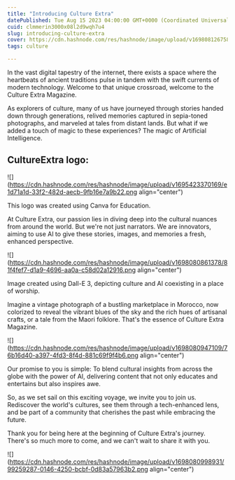 ```yaml
---
title: "Introducing Culture Extra"
datePublished: Tue Aug 15 2023 04:00:00 GMT+0000 (Coordinated Universal Time)
cuid: clmmerin3000x08l2d9wqh7u4
slug: introducing-culture-extra
cover: https://cdn.hashnode.com/res/hashnode/image/upload/v1698081267581/65d23899-bade-418f-93c4-d4c2ac012eb8.png
tags: culture

---
```


In the vast digital tapestry of the internet, there exists a space where the heartbeats of ancient traditions pulse in tandem with the swift currents of modern technology. Welcome to that unique crossroad, welcome to the Culture Extra Magazine.

As explorers of culture, many of us have journeyed through stories handed down through generations, relived memories captured in sepia-toned photographs, and marveled at tales from distant lands. But what if we added a touch of magic to these experiences? The magic of Artificial Intelligence.

## **CultureExtra logo:**

![](https://cdn.hashnode.com/res/hashnode/image/upload/v1695423370169/e1d71a1d-33f2-482d-aecb-9fb16e7a9b22.png align="center")

This logo was created using Canva for Education.

At Culture Extra, our passion lies in diving deep into the cultural nuances from around the world. But we're not just narrators. We are innovators, aiming to use AI to give these stories, images, and memories a fresh, enhanced perspective.

![](https://cdn.hashnode.com/res/hashnode/image/upload/v1698080861378/81f4fef7-d1a9-4696-aa0a-c58d02a12916.png align="center")

Image created using Dall-E 3, depicting culture and AI coexisting in a place of worship.

Imagine a vintage photograph of a bustling marketplace in Morocco, now colorized to reveal the vibrant blues of the sky and the rich hues of artisanal crafts, or a tale from the Maori folklore. That's the essence of Culture Extra Magazine.

![](https://cdn.hashnode.com/res/hashnode/image/upload/v1698080947109/76b16d40-a397-4fd3-8f4d-881c69f9f4b6.png align="center")

Our promise to you is simple: To blend cultural insights from across the globe with the power of AI, delivering content that not only educates and entertains but also inspires awe.

So, as we set sail on this exciting voyage, we invite you to join us. Rediscover the world's cultures, see them through a tech-enhanced lens, and be part of a community that cherishes the past while embracing the future.

Thank you for being here at the beginning of Culture Extra's journey. There's so much more to come, and we can't wait to share it with you.

![](https://cdn.hashnode.com/res/hashnode/image/upload/v1698080998931/99259287-0146-4250-bcbf-0d83a57963b2.png align="center")
